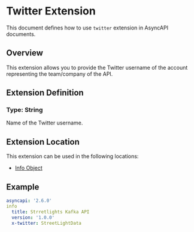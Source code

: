 # Twitter Extension
This document defines how to use `twitter` extension in AsyncAPI documents.

## Overview 
This extension allows you to provide the Twitter username of the account representing the team/company of the API.

## Extension Definition

### Type: String

Name of the Twitter username.

## Extension Location 

This extension can be used in the following locations:
- [Info Object](https://www.asyncapi.com/docs/reference/specification/v2.6.0#infoObject)

## Example

```yaml
asyncapi: '2.6.0'
info
  title: Strretlights Kafka API
  version: '1.0.0'
  x-twitter: StreetLightData
```
